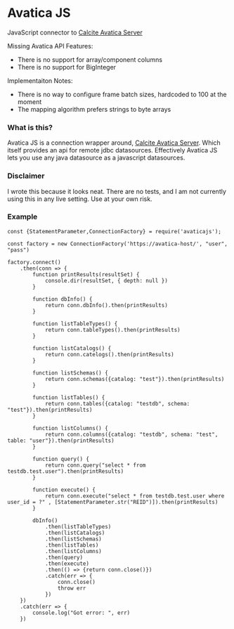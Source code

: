 # Avatica JS
JavaScript connector to [Calcite Avatica Server](https://calcite.apache.org/avatica/)

Missing Avatica API Features:
- There is no support for array/component columns
- There is no support for BigInteger

Implementaiton Notes:
- There is no way to configure frame batch sizes, hardcoded to 100 at the moment
- The mapping algorithm prefers strings to byte arrays

### What is this?

Avatica JS is a connection wrapper around, [Calcite Avatica Server](https://calcite.apache.org/avatica/). Which itself provides an api for remote jdbc datasources. Effectively Avatica JS lets you use any java datasource as a javascript datasources.

### Disclaimer

I wrote this because it looks neat. There are no tests, and I am not currently using this in any live setting. Use at your own risk.

### Example
```
const {StatementParameter,ConnectionFactory} = require('avaticajs');

const factory = new ConnectionFactory('https://avatica-host/', "user", "pass")

factory.connect()
    .then(conn => {
        function printResults(resultSet) {
            console.dir(resultSet, { depth: null })
        }

        function dbInfo() {
            return conn.dbInfo().then(printResults)
        }

        function listTableTypes() {
            return conn.tableTypes().then(printResults)
        }

        function listCatalogs() {
            return conn.catelogs().then(printResults)
        }

        function listSchemas() {
            return conn.schemas({catalog: "test"}).then(printResults)
        }

        function listTables() {
            return conn.tables({catalog: "testdb", schema: "test"}).then(printResults)
        }

        function listColumns() {
            return conn.columns({catalog: "testdb", schema: "test", table: "user"}).then(printResults)
        }

        function query() {
            return conn.query("select * from testdb.test.user").then(printResults)
        }

        function execute() {
            return conn.execute("select * from testdb.test.user where user_id = ?" , [StatementParameter.str("REID")]).then(printResults)
        }

        dbInfo()
            .then(listTableTypes)
            .then(listCatalogs)
            .then(listSchemas)
            .then(listTables)
            .then(listColumns)
            .then(query)
            .then(execute)
            .then(() => {return conn.close()})
            .catch(err => {
                conn.close()
                throw err
            })
    })
    .catch(err => {
        console.log("Got error: ", err)
    })
```
